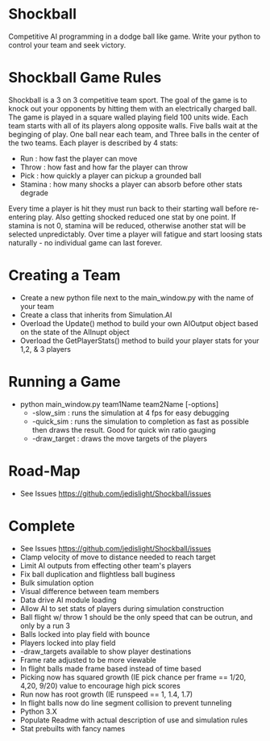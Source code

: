 # Shockball
Competitive AI programming in a dodge ball like game. Write your python to control your team and seek victory.

# Shockball Game Rules
Shockball is a 3 on 3 competitive team sport. The goal of the game is to knock out your opponents by hitting them with an electrically charged ball. The game is played in a square walled playing field 100 units wide. Each team starts with all of its players along opposite walls. Five balls wait at the beginging of play. One ball near each team, and Three balls in the center of the two teams. Each player is described by 4 stats:
* Run : how fast the player can move
* Throw : how fast and how far the player can throw
* Pick : how quickly a player can pickup a grounded ball
* Stamina : how many shocks a player can absorb before other stats degrade

Every time a player is hit they must run back to their starting wall before re-entering play. Also getting shocked reduced one stat by one point. If stamina is not 0,  stamina will be reduced, otherwise another stat will be selected unpredictably. Over time a player will fatigue and start loosing stats naturally - no individual game can last forever.

# Creating a Team
* Create a new python file next to the main_window.py with the name of your team
* Create a class that inherits from Simulation.AI
* Overload the Update() method to build your own AIOutput object based on the state of the AIInupt object
* Overload the GetPlayerStats() method to build your player stats for your 1,2, & 3 players

# Running a Game
* python main_window.py team1Name team2Name [-options]
  * -slow_sim : runs the simulation at 4 fps for easy debugging
  * -quick_sim : runs the simulation to completion as fast as possible then draws the result. Good for quick win ratio gauging
  * -draw_target : draws the move targets of the players

# Road-Map
* See Issues https://github.com/jedislight/Shockball/issues

# Complete
* See Issues https://github.com/jedislight/Shockball/issues
* Clamp velocity of move to distance needed to reach target
* Limit AI outputs from effecting other team's players
* Fix ball duplication and flightless ball buginess
* Bulk simulation option
* Visual difference between team members
* Data drive AI module loading
* Allow AI to set stats of players during simulation construction
* Ball flight w/ throw 1 should be the only speed that can be outrun, and only by a run 3
* Balls locked into play field with bounce
* Players locked into play field
* -draw_targets available to show player destinations
* Frame rate adjusted to be more viewable
* In flight balls made frame based instead of time based
* Picking now has squared growth (IE pick chance per frame == 1/20, 4,20, 9/20) value to encourage high pick scores
* Run now has root growth (IE runspeed == 1, 1.4, 1.7)
* In flight balls now do line segment collision to prevent tunneling
* Python 3.X
* Populate Readme with actual description of use and simulation rules
* Stat prebuilts with fancy names